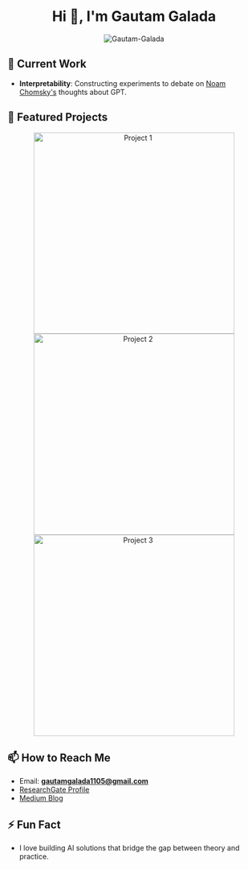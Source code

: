 <h1 align="center">Hi 👋, I'm Gautam Galada</h1>

<p align="center">
  <img src="https://komarev.com/ghpvc/?username=anorak-7&label=Profile%20views&color=0e75b6&style=flat" alt="Gautam-Galada" />
</p>

## 🔭 Current Work
- **Interpretability**: Constructing experiments to debate on [Noam Chomsky's](https://www.nytimes.com/2023/03/08/opinion/noam-chomsky-chatgpt-ai.html) thoughts about GPT.

## 🎨 Featured Projects

<p align="center">
  <img src="https://github.com/user-attachments/assets/96119324-f3dd-4cf2-9194-68454e60302c" alt="Project 1" width="400"/>
  <img src="https://github.com/user-attachments/assets/70e7d3fb-154e-4238-9124-477f75084f8e" alt="Project 2" width="400"/>
  <img src="https://github.com/user-attachments/assets/8412ed2a-4818-461d-acf0-f2b88e08ffe6" alt="Project 3" width="400"/>
</p>


## 📫 How to Reach Me
- Email: **gautamgalada1105@gmail.com**
- [ResearchGate Profile](https://www.researchgate.net/profile/Gautam-Galada)
- [Medium Blog](https://medium.com/@gautamgalada1105)

## ⚡ Fun Fact
- I love building AI solutions that bridge the gap between theory and practice.
